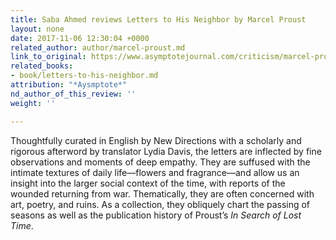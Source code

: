 ```yaml
---
title: Saba Ahmed reviews Letters to His Neighbor by Marcel Proust
layout: none
date: 2017-11-06 12:30:04 +0000
related_author: author/marcel-proust.md
link_to_original: https://www.asymptotejournal.com/criticism/marcel-proust-letters-to-his-neighbor/
related_books:
- book/letters-to-his-neighbor.md
attribution: "*Aysmptote*"
nd_author_of_this_review: ''
weight: ''

---
```

Thoughtfully curated in English by New Directions with a scholarly and rigorous afterword by translator Lydia Davis, the letters are inflected by fine observations and moments of deep empathy. They are suffused with the intimate textures of daily life—flowers and fragrance—and allow us an insight into the larger social context of the time, with reports of the wounded returning from war. Thematically, they are often concerned with art, poetry, and ruins. As a collection, they obliquely chart the passing of seasons as well as the publication history of Proust’s _In Search of Lost Time_.